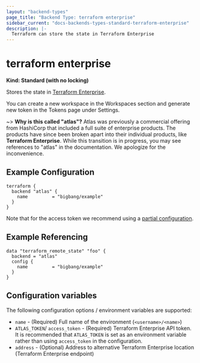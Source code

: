 ```yaml
---
layout: "backend-types"
page_title: "Backend Type: terraform enterprise"
sidebar_current: "docs-backends-types-standard-terraform-enterprise"
description: |-
  Terraform can store the state in Terraform Enterprise
---
```


# terraform enterprise

**Kind: Standard (with no locking)**

Stores the state in [Terraform Enterprise](https://www.terraform.io/docs/providers/index.html).

You can create a new workspace in the
Workspaces section and generate new token in the Tokens page under Settings.

~> **Why is this called "atlas"?** Atlas was previously a commercial offering
from HashiCorp that included a full suite of enterprise products. The products
have since been broken apart into their individual products, like **Terraform
Enterprise**. While this transition is in progress, you may see references to
"atlas" in the documentation. We apologize for the inconvenience.

## Example Configuration

```hcl
terraform {
  backend "atlas" {
    name         = "bigbang/example"
  }
}
```

Note that for the access token we recommend using a
[partial configuration](/docs/backends/config.html).

## Example Referencing

```hcl
data "terraform_remote_state" "foo" {
  backend = "atlas"
  config {
    name         = "bigbang/example"
  }
}
```

## Configuration variables

The following configuration options / environment variables are supported:

 * `name` - (Required) Full name of the environment (`<username>/<name>`)
 * `ATLAS_TOKEN`/ `access_token`  - (Required) Terraform Enterprise API token. It is recommended that `ATLAS_TOKEN` is set as an environment variable rather than using `access_token` in the configuration.
 * `address` - (Optional) Address to alternative Terraform Enterprise location (Terraform Enterprise endpoint)
